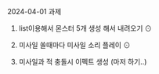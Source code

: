 2024-04-01 과제
1. list이용해서 몬스터 5개 생성 해서 내려오기 ⊙

2. 미사일 쏠때마다 미사일 소리 플레이​ ⊙

3. 미사일과 적 충돌시 이펙트 생성 (마저 하기..)
